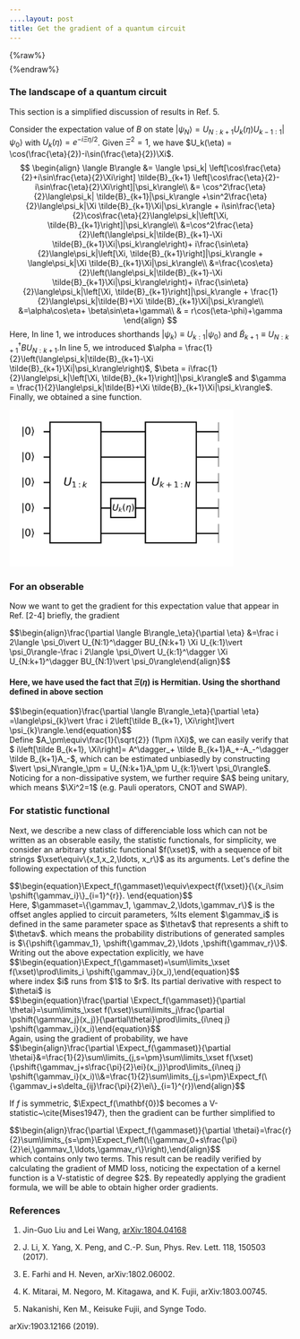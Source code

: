 ```yaml
---
....layout: post
title: Get the gradient of a quantum circuit
---
```

{%raw%}
$$
\newcommand{\dataset}{{\mathcal{D}}}
\newcommand{\wfunc}{{\psi}}
\newcommand{\thetav}{{\boldsymbol{\theta}}}
\newcommand{\gammav}{{\boldsymbol{\gamma}}}
\newcommand{\thetai}{{\theta^\alpha_l}}
\newcommand{\Expect}{{\mathbb{E}}}
\newcommand{\etc}{{\it etc~}}
\newcommand{\etal}{{\it etal~}}
\newcommand{\xset}{\mathbf{X}}
\newcommand{\gammaset}{\boldsymbol{\Gamma}}
\newcommand{\ei}{\mathbf{e}_l^\alpha}
\newcommand{\sigmag}{{\nu}}
\newcommand{\BAS}{Bars-and-Stripes}
\newcommand{\qexpect}[1]{{\left\langle #1\right\rangle}}
\newcommand{\expect}[2]{{\mathop{\mathbb{E}}\limits_{\substack{#2}}\left[#1\right]}}
\newcommand{\pshift}[1]{{p_{\thetav+#1}}}
$$
{%endraw%}

### The landscape of a quantum circuit

This section is a simplified discussion of results in Ref. 5. 

Consider the expectation value of $B$ on state <span>$\vert\psi_N\rangle = U_{N:k+1} U_k(\eta)U_{k-1:1}\vert\psi_0\rangle$</span> with $U_k(\eta)=e^{-i\Xi\eta/2}$. Given $\Xi^2 =1$, we have $U_k(\eta) = \cos(\frac{\eta}{2})-i\sin(\frac{\eta}{2})\Xi$.
$$
\begin{align}
\langle B\rangle &= \langle \psi_k| \left[\cos\frac{\eta}{2}+i\sin\frac{\eta}{2}\Xi\right] \tilde{B}_{k+1} \left[\cos\frac{\eta}{2}-i\sin\frac{\eta}{2}\Xi\right]|\psi_k\rangle\\
&= \cos^2\frac{\eta}{2}\langle\psi_k| \tilde{B}_{k+1}|\psi_k\rangle +\sin^2\frac{\eta}{2}\langle\psi_k|\Xi \tilde{B}_{k+1}\Xi|\psi_k\rangle + i\sin\frac{\eta}{2}\cos\frac{\eta}{2}\langle\psi_k|\left[\Xi, \tilde{B}_{k+1}\right]|\psi_k\rangle\\
&=\cos^2\frac{\eta}{2}\left(\langle\psi_k|\tilde{B}_{k+1}-\Xi \tilde{B}_{k+1}\Xi|\psi_k\rangle\right)+ i\frac{\sin\eta}{2}\langle\psi_k|\left[\Xi, \tilde{B}_{k+1}\right]|\psi_k\rangle + \langle\psi_k|\Xi \tilde{B}_{k+1}\Xi|\psi_k\rangle\\
&=\frac{\cos\eta}{2}\left(\langle\psi_k|\tilde{B}_{k+1}-\Xi \tilde{B}_{k+1}\Xi|\psi_k\rangle\right)+ i\frac{\sin\eta}{2}\langle\psi_k|\left[\Xi, \tilde{B}_{k+1}\right]|\psi_k\rangle + \frac{1}{2}\langle\psi_k|\tilde{B}+\Xi \tilde{B}_{k+1}\Xi|\psi_k\rangle\\
&=\alpha\cos\eta+ \beta\sin\eta+\gamma\\
& = r\cos(\eta-\phi)+\gamma
\end{align}
$$
Here, In line 1, we introduces shorthands $\vert \psi_{k}\rangle\equiv U_{k:1}\vert \psi_0\rangle$ and $\tilde{B}_{k+1}\equiv U_{N:k+1}^\dagger BU_{N:k+1}$.In line 5, we introduced $\alpha = \frac{1}{2}\left(\langle\psi_k|\tilde{B}_{k+1}-\Xi \tilde{B}_{k+1}\Xi|\psi_k\rangle\right)$,  $\beta = i\frac{1}{2}\langle\psi_k|\left[\Xi, \tilde{B}_{k+1}\right]|\psi_k\rangle$ and $\gamma = \frac{1}{2}\langle\psi_k|\tilde{B}+\Xi \tilde{B}_{k+1}\Xi|\psi_k\rangle$. Finally, we obtained a sine function.

<img src="../images/diff_circuit.png" width="400">

### For an obserable

Now we want to get the gradient for this expectation value that appear in Ref. [2-4] briefly, the gradient
<div>$$\begin{align}\frac{\partial \langle B\rangle_\eta}{\partial \eta} &=\frac i 2\langle \psi_0\vert U_{N:1}^\dagger BU_{N:k+1} \Xi U_{k:1}\vert \psi_0\rangle-\frac i 2\langle \psi_0\vert U_{k:1}^\dagger \Xi U_{N:k+1}^\dagger BU_{N:1}\vert \psi_0\rangle\end{align}$$</div>

#### Here, we have used the fact that $\Xi(\eta)$ is Hermitian. Using the shorthand defined in above section

<div>$$\begin{equation}\frac{\partial \langle B\rangle_\eta}{\partial \eta} =\langle\psi_{k}\vert  \frac i 2\left[\tilde B_{k+1}, \Xi\right]\vert \psi_{k}\rangle.\end{equation}$$</div>
Define $A_\pm\equiv\frac{1}{\sqrt{2}} (1\pm i\Xi)$, we can easily verify that $ i\left[\tilde B_{k+1}, \Xi\right]= A^\dagger_+ \tilde B_{k+1}A_+-A_-^\dagger \tilde B_{k+1}A_-$,
which can be estimated unbiasedly by constructing $\vert \psi_N\rangle_\pm = U_{N:k+1}A_\pm U_{k:1}\vert \psi_0\rangle$.
Noticing for a non-dissipative system, we further require $A$ being unitary, which means $\Xi^2=1$ (e.g. Pauli operators, CNOT and SWAP).

### For statistic functional

Next, we describe a new class of differenciable loss which can not be written as an obserable easily, the statistic functionals, for simplicity, we consider an arbitrary statistic functional $f(\xset)$, with a sequence of bit strings $\xset\equiv\{x_1,x_2,\ldots, x_r\}$ as its arguments.
Let's define the following expectation of this function
<div>$$\begin{equation}\Expect_f(\gammaset)\equiv\expect{f(\xset)}{\{x_i\sim \pshift{\gammav_i}\}_{i=1}^{r}}. \end{equation}$$</div>
Here, $\gammaset=\{\gammav_1, \gammav_2,\ldots,\gammav_r\}$ is the offset angles applied to circuit parameters,
%Its element $\gammav_i$ is defined in the same parameter space as $\thetav$ that represents a shift to $\thetav$.
which means the probability distributions of generated samples is
$\{\pshift{\gammav_1}, \pshift{\gammav_2},\ldots ,\pshift{\gammav_r}\}$.
Writing out the above expectation explicitly, we have
<div>$$\begin{equation}\Expect_f(\gammaset)=\sum\limits_\xset f(\xset)\prod\limits_i \pshift{\gammav_i}(x_i),\end{equation}$$</div>
where index $i$ runs from $1$ to $r$. Its partial derivative with respect to $\thetai$ is
<div>$$\begin{equation}\frac{\partial \Expect_f(\gammaset)}{\partial \thetai}=\sum\limits_\xset f(\xset)\sum\limits_j\frac{\partial \pshift{\gammav_j}(x_j)}{\partial\thetai}\prod\limits_{i\neq j} \pshift{\gammav_i}(x_i)\end{equation}$$</div>
Again, using the gradient of probability, we have
<div>$$\begin{align}\frac{\partial \Expect_f(\gammaset)}{\partial \thetai}&=\frac{1}{2}\sum\limits_{j,s=\pm}\sum\limits_\xset f(\xset){\pshift{\gammav_j+s\frac{\pi}{2}\ei}(x_j)}\prod\limits_{i\neq j} \pshift{\gammav_i}(x_i)\\&=\frac{1}{2}\sum\limits_{j,s=\pm}\Expect_f(\{\gammav_i+s\delta_{ij}\frac{\pi}{2}\ei\}_{i=1}^{r})\end{align}$$</div>

If $f$ is symmetric, $\Expect_f(\mathbf{0})$ becomes a V-statistic~\cite{Mises1947}, then the gradient can be further simplified to
<div>$$\begin{align}\frac{\partial \Expect_f(\gammaset)}{\partial \thetai}=\frac{r}{2}\sum\limits_{s=\pm}\Expect_f\left(\{\gammav_0+s\frac{\pi}{2}\ei,\gammav_1,\ldots,\gammav_r\}\right),\end{align}$$</div>
which contains only two terms. This result can be readily verified by calculating the gradient of MMD loss,
noticing the expectation of a kernel function is a V-statistic of degree $2$.
By repeatedly applying the gradient formula, we will be able to obtain higher order gradients.


### References

1. Jin-Guo Liu and Lei Wang, [arXiv:1804.04168](https://arxiv.org/abs/1804.04168)

2. J. Li, X. Yang, X. Peng, and C.-P. Sun, Phys. Rev. Lett. 118,
  150503 (2017).

3. E. Farhi and H. Neven, arXiv:1802.06002.

4. K. Mitarai, M. Negoro, M. Kitagawa, and K. Fujii,
  arXiv:1803.00745.

5. Nakanishi, Ken M., Keisuke Fujii, and Synge Todo. 

  arXiv:1903.12166 (2019).
